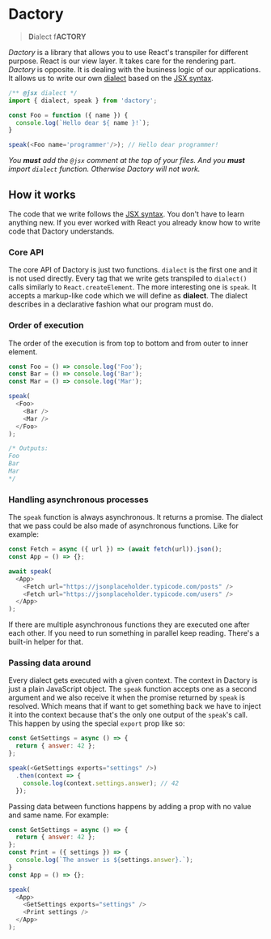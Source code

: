 # Dactory

> **D**ialect  f**ACTORY**

*Dactory* is a library that allows you to use React's transpiler for different purpose. React is our view layer. It takes care for the rendering part. *Dactory* is opposite. It is dealing with the business logic of our applications. It allows us to write our own [dialect](https://en.wikipedia.org/wiki/Dialect) based on the [JSX syntax](https://facebook.github.io/jsx/).

```js
/** @jsx dialect */
import { dialect, speak } from 'dactory';

const Foo = function ({ name }) {
  console.log(`Hello dear ${ name }!`);
}

speak(<Foo name='programmer'/>); // Hello dear programmer!
```

*You **must** add the `@jsx` comment at the top of your files. And you **must** import `dialect` function. Otherwise Dactory will not work.*

## How it works

The code that we write follows the [JSX syntax](https://facebook.github.io/jsx/). You don't have to learn anything new. If you ever worked with React you already know how to write code that Dactory understands.

### Core API

The core API of Dactory is just two functions. `dialect` is the first one and it is not used directly. Every tag that we write gets transpiled to `dialect()` calls similarly to `React.createElement`. The more interesting one is `speak`. It accepts a markup-like code which we will define as **dialect**. The dialect describes in a declarative fashion what our program must do.

### Order of execution

The order of the execution is from top to bottom and from outer to inner element.

```js
const Foo = () => console.log('Foo');
const Bar = () => console.log('Bar');
const Mar = () => console.log('Mar');

speak(
  <Foo>
    <Bar />
    <Mar />
  </Foo>
);

/* Outputs:
Foo 
Bar 
Mar
*/
```

### Handling asynchronous processes

The `speak` function is always asynchronous. It returns a promise. The dialect that we pass could be also made of asynchronous functions. Like for example:

```js
const Fetch = async ({ url }) => (await fetch(url)).json();
const App = () => {};

await speak(
  <App>
    <Fetch url="https://jsonplaceholder.typicode.com/posts" />
    <Fetch url="https://jsonplaceholder.typicode.com/users" />
  </App>
);
```

If there are multiple asynchronous functions they are executed one after each other. If you need to run something in parallel keep reading. There's a built-in helper for that. 

### Passing data around

Every dialect gets executed with a given context. The context in Dactory is just a plain JavaScript object. The `speak` function accepts one as a second argument and we also receive it when the promise returned by `speak` is resolved. Which means that if want to get something back we have to inject it into the context because that's the only one output of the `speak`'s call. This happen by using the special `export` prop like so:

```js
const GetSettings = async () => {
  return { answer: 42 };
};

speak(<GetSettings exports="settings" />)
  .then(context => {
    console.log(context.settings.answer); // 42
  });
```

Passing data between functions happens by adding a prop with no value and same name. For example:

```js
const GetSettings = async () => {
  return { answer: 42 };
};
const Print = ({ settings }) => {
  console.log(`The answer is ${settings.answer}.`);
}
const App = () => {};

speak(
  <App>
    <GetSettings exports="settings" />
    <Print settings />
  </App>
);
```